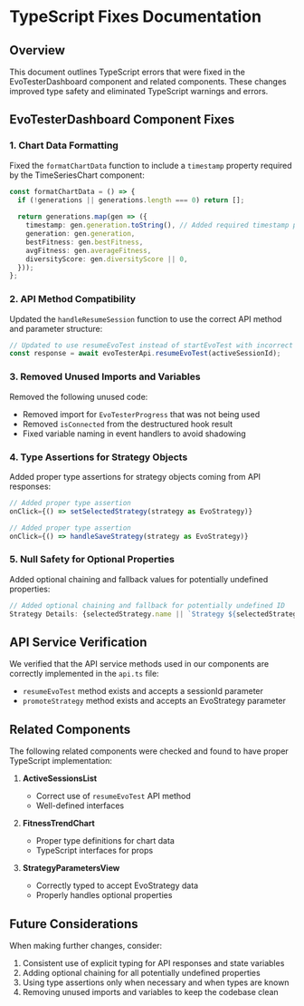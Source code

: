# TypeScript Fixes Documentation

## Overview

This document outlines TypeScript errors that were fixed in the EvoTesterDashboard component and related components. These changes improved type safety and eliminated TypeScript warnings and errors.

## EvoTesterDashboard Component Fixes

### 1. Chart Data Formatting

Fixed the `formatChartData` function to include a `timestamp` property required by the TimeSeriesChart component:

```typescript
const formatChartData = () => {
  if (!generations || generations.length === 0) return [];
  
  return generations.map(gen => ({
    timestamp: gen.generation.toString(), // Added required timestamp property
    generation: gen.generation,
    bestFitness: gen.bestFitness,
    avgFitness: gen.averageFitness,
    diversityScore: gen.diversityScore || 0,
  }));
};
```

### 2. API Method Compatibility

Updated the `handleResumeSession` function to use the correct API method and parameter structure:

```typescript
// Updated to use resumeEvoTest instead of startEvoTest with incorrect parameters
const response = await evoTesterApi.resumeEvoTest(activeSessionId);
```

### 3. Removed Unused Imports and Variables

Removed the following unused code:
- Removed import for `EvoTesterProgress` that was not being used
- Removed `isConnected` from the destructured hook result
- Fixed variable naming in event handlers to avoid shadowing

### 4. Type Assertions for Strategy Objects

Added proper type assertions for strategy objects coming from API responses:

```typescript
// Added proper type assertion
onClick={() => setSelectedStrategy(strategy as EvoStrategy)}
```

```typescript
// Added proper type assertion
onClick={() => handleSaveStrategy(strategy as EvoStrategy)}
```

### 5. Null Safety for Optional Properties

Added optional chaining and fallback values for potentially undefined properties:

```typescript
// Added optional chaining and fallback for potentially undefined ID
Strategy Details: {selectedStrategy.name || `Strategy ${selectedStrategy.id?.substring(0, 8) || 'Unknown'}`}
```

## API Service Verification

We verified that the API service methods used in our components are correctly implemented in the `api.ts` file:

- `resumeEvoTest` method exists and accepts a sessionId parameter
- `promoteStrategy` method exists and accepts an EvoStrategy parameter

## Related Components

The following related components were checked and found to have proper TypeScript implementation:

1. **ActiveSessionsList**
   - Correct use of `resumeEvoTest` API method
   - Well-defined interfaces

2. **FitnessTrendChart**
   - Proper type definitions for chart data
   - TypeScript interfaces for props

3. **StrategyParametersView**
   - Correctly typed to accept EvoStrategy data
   - Properly handles optional properties

## Future Considerations

When making further changes, consider:

1. Consistent use of explicit typing for API responses and state variables
2. Adding optional chaining for all potentially undefined properties
3. Using type assertions only when necessary and when types are known
4. Removing unused imports and variables to keep the codebase clean
